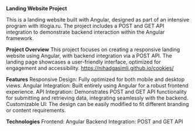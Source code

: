 __Landing Website Project__

This is a landing website built with Angular, designed as part of an intensive program with itlogia.ru. The project includes a POST and GET API integration to demonstrate backend interaction within the Angular framework.

__Project Overview__
This project focuses on creating a responsive landing website using Angular, with backend integration via a POST API. The landing page showcases a user-friendly interface, optimized for engagement and accessibility.
https://nihadgasimli.github.io/cookies/

__Features__
Responsive Design: Fully optimized for both mobile and desktop views.
Angular Integration: Built entirely using Angular for a robust frontend experience.
API Integration: Demonstrates POST and GET API functionality for submitting and retrieving data, integrating seamlessly with the backend.
Customizable UI: The design can be easily modified to fit different branding or content requirements.

__Technologies__
Frontend: Angular
Backend Integration: POST and GET API
